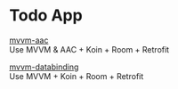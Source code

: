# Todo App
[mvvm-aac](https://github.com/ssujung/TodoEx/tree/mvvm-aac)  
Use MVVM & AAC + Koin + Room + Retrofit  
  
[mvvm-databinding](https://github.com/ssujung/TodoEx/tree/mvvm-databinding)  
Use MVVM + Koin + Room + Retrofit
